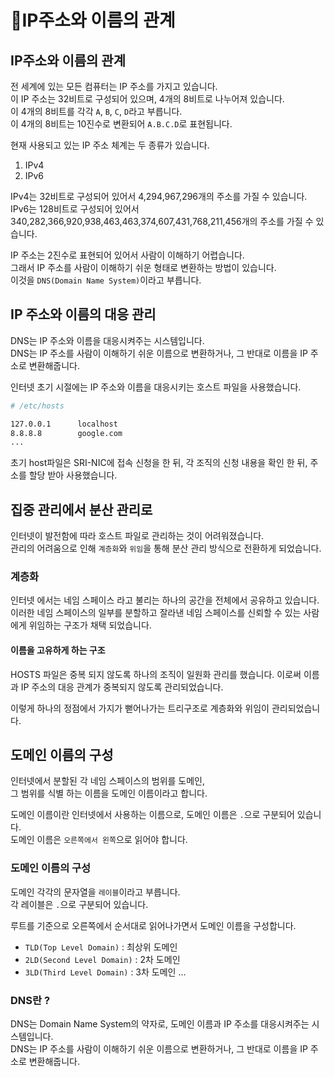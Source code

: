 # IP주소와 이름의 관계

## IP주소와 이름의 관계

전 세계에 있는 모든 컴퓨터는 IP 주소를 가지고 있습니다.\
이 IP 주소는 32비트로 구성되어 있으며, 4개의 8비트로 나누어져 있습니다.\
이 4개의 8비트를 각각 `A`, `B`, `C`, `D`라고 부릅니다.\
이 4개의 8비트는 10진수로 변환되어 `A.B.C.D`로 표현됩니다.

현재 사용되고 있는 IP 주소 체계는 두 종류가 있습니다.

1. IPv4
2. IPv6

IPv4는 32비트로 구성되어 있어서 4,294,967,296개의 주소를 가질 수 있습니다.\
IPv6는 128비트로 구성되어 있어서 340,282,366,920,938,463,463,374,607,431,768,211,456개의 주소를 가질 수 있습니다.

IP 주소는 2진수로 표현되어 있어서 사람이 이해하기 어렵습니다.\
그래서 IP 주소를 사람이 이해하기 쉬운 형태로 변환하는 방법이 있습니다.\
이것을 `DNS(Domain Name System)`이라고 부릅니다.

## IP 주소와 이름의 대응 관리

DNS는 IP 주소와 이름을 대응시켜주는 시스템입니다.\
DNS는 IP 주소를 사람이 이해하기 쉬운 이름으로 변환하거나, 그 반대로 이름을 IP 주소로 변환해줍니다.

인터넷 초기 시절에는 IP 주소와 이름을 대응시키는 호스트 파일을 사용했습니다.

```bash
# /etc/hosts

127.0.0.1      localhost
8.8.8.8        google.com
...
```

초기 host파일은 SRI-NIC에 접속 신청을 한 뒤, 각 조직의 신청 내용을 확인 한 뒤, 주소를 할당 받아 사용했습니다.

## 집중 관리에서 분산 관리로

인터넷이 발전함에 따라 호스트 파일로 관리하는 것이 어려워졌습니다.\
관리의 어려움으로 인해 `계층화`와 `위임`을 통해 분산 관리 방식으로 전환하게 되었습니다.

### 계층화

인터넷 에서는 네임 스페이스 라고 불리는 하나의 공간을 전체에서 공유하고 있습니다.\
이러한 네임 스페이스의 일부를 분할하고 잘라낸 네임 스페이스를 신뢰할 수 있는 사람에게 위임하는 구조가 채택 되었습니다.

#### 이름을 고유하게 하는 구조

HOSTS 파일은 중복 되지 않도록 하나의 조직이 일원화 관리를 했습니다. 이로써 이름과 IP 주소의 대응 관계가 중복되지 않도록 관리되었습니다.

이렇게 하나의 정점에서 가지가 뻗어나가는 트리구조로 계층화와 위임이 관리되었습니다.

## 도메인 이름의 구성

인터넷에서 분할된 각 네임 스페이스의 범위를 도메인,\
그 범위를 식별 하는 이름을 도메인 이름이라고 합니다.

도메인 이름이란 인터넷에서 사용하는 이름으로, 도메인 이름은 `.`으로 구분되어 있습니다.\
도메인 이름은 `오른쪽에서 왼쪽`으로 읽어야 합니다.

### 도메인 이름의 구성

도메인 각각의 문자열을 `레이블`이라고 부릅니다.\
각 레이블은 `.`으로 구분되어 있습니다.

루트를 기준으로 오른쪽에서 순서대로 읽어나가면서 도메인 이름을 구성합니다.

* `TLD(Top Level Domain)` : 최상위 도메인
* `2LD(Second Level Domain)` : 2차 도메인
* `3LD(Third Level Domain)` : 3차 도메인 ...

### DNS란 ?

DNS는 Domain Name System의 약자로, 도메인 이름과 IP 주소를 대응시켜주는 시스템입니다.\
DNS는 IP 주소를 사람이 이해하기 쉬운 이름으로 변환하거나, 그 반대로 이름을 IP 주소로 변환해줍니다.
